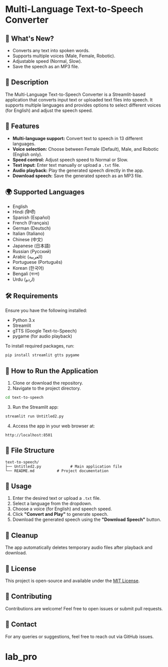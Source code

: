 
# Multi-Language Text-to-Speech Converter

## 📢 What's New?
- Converts any text into spoken words.
- Supports multiple voices (Male, Female, Robotic).
- Adjustable speed (Normal, Slow).
- Save the speech as an MP3 file.

## 📝 Description
The Multi-Language Text-to-Speech Converter is a Streamlit-based application that converts input text or uploaded text files into speech. It supports multiple languages and provides options to select different voices (for English) and adjust the speech speed.

## 📌 Features
- **Multi-language support:** Convert text to speech in 13 different languages.
- **Voice selection:** Choose between Female (Default), Male, and Robotic (English only).
- **Speed control:** Adjust speech speed to Normal or Slow.
- **Text input:** Enter text manually or upload a `.txt` file.
- **Audio playback:** Play the generated speech directly in the app.
- **Download speech:** Save the generated speech as an MP3 file.

## 🌍 Supported Languages
- English
- Hindi (हिन्दी)
- Spanish (Español)
- French (Français)
- German (Deutsch)
- Italian (Italiano)
- Chinese (中文)
- Japanese (日本語)
- Russian (Русский)
- Arabic (العربية)
- Portuguese (Português)
- Korean (한국어)
- Bengali (বাংলা)
- Urdu (اردو)

## 🛠️ Requirements
Ensure you have the following installed:
- Python 3.x
- Streamlit
- gTTS (Google Text-to-Speech)
- pygame (for audio playback)

To install required packages, run:
```bash
pip install streamlit gtts pygame
```

## 🚀 How to Run the Application
1. Clone or download the repository.
2. Navigate to the project directory.

```bash
cd text-to-speech
```

3. Run the Streamlit app:

```bash
streamlit run Untitled2.py
```

4. Access the app in your web browser at:
```
http://localhost:8501
```

## 📂 File Structure
```
text-to-speech/
├── Untitled2.py             # Main application file
└── README.md          # Project documentation
```

## 📌 Usage
1. Enter the desired text or upload a `.txt` file.
2. Select a language from the dropdown.
3. Choose a voice (for English) and speech speed.
4. Click **"Convert and Play"** to generate speech.
5. Download the generated speech using the **"Download Speech"** button.

## 🧹 Cleanup
The app automatically deletes temporary audio files after playback and download.

## 📄 License
This project is open-source and available under the [MIT License](LICENSE).

## 🤝 Contributing
Contributions are welcome! Feel free to open issues or submit pull requests.

## 📧 Contact
For any queries or suggestions, feel free to reach out via GitHub issues.

# lab_pro
